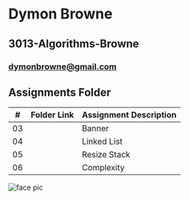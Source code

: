 

# Dymon Browne 
## 3013-Algorithms-Browne
### dymonbrowne@gmail.com


##  Assignments Folder

|   #   | Folder Link | Assignment Description |
| :---: | ----------- | ---------------------- |
| 03    |   <a href="https://github.com/DymonB/3013-Algorithms-Browne/tree/main/Assignments/A03" /></a>      |        Banner          |
| 04    |             |    Linked List         |
| 05    |             | Resize Stack           |
| 06    |             | Complexity             |

![face pic](https://user-images.githubusercontent.com/70247507/105450630-7f663880-5c40-11eb-8bf6-d783e772424e.jpeg)
